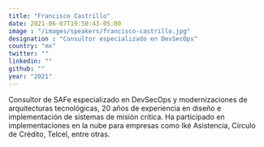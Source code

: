 ```yaml
---
title: "Francisco Castrillo"
date: 2021-06-07T19:50:43-05:00
image : "/images/speakers/francisco-castrillo.jpg"
designation : "Consultor especializado en DevSecOps"
country: "mx"
twitter: ""
linkedin: ""
github: ""
year: "2021"
---
```


Consultor de SAFe especializado en DevSecOps y modernizaciones de arquitecturas tecnológicas, 20 años de experiencia en diseño e implementación de sistemas de misión crítica. Ha participado en implementaciones en la nube para empresas como Iké Asistencia, Círculo de Crédito, Telcel, entre otras. 
